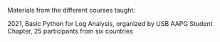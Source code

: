 Materials from the different courses taught:

2021, Basic Python for Log Analysis, organized by USB AAPG Student Chapter, 25 participants from six countries

